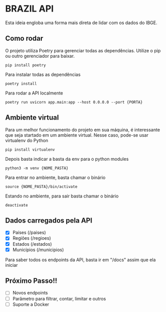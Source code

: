# BRAZIL API 

Esta ideia engloba uma forma mais direta de lidar com os dados do IBGE.

## Como rodar

O projeto utiliza Poetry para gerenciar todas as dependências. Utilize o pip ou outro gerenciador para baixar.

```Shell
pip install poetry
```

Para instalar todas as dependências

```Shell
poetry install
```

Para rodar a API localmente
```Shell
poetry run uvicorn app.main:app --host 0.0.0.0 --port {PORTA}
```
## Ambiente virtual

Para um melhor funcionamento do projeto em sua máquina, é interessante que seja startado em um ambiente virtual. Nesse caso, pode-se usar virtualenv do Python

```Shell
pip install virtualenv
```
Depois basta indicar a basta da env para o python modules

```Shell
python3 -m venv {NOME_PASTA}
```

Para entrar no ambiente, basta chamar o binário

```Shell
source {NOME_PASTA}/bin/activate
```

Estando no ambiente, para sair basta chamar o binário

```Shell
deactivate
```

## Dados carregados pela API

- [X] Países (/paises)
- [X] Regiões (/regioes)
- [X] Estados (/estados)
- [X] Municípios (/municipios)

Para saber todos os endpoints da API, basta ir em "/docs" assim que ela iniciar

## Próximo Passo!!

- [ ] Novos endpoints
- [ ] Parâmetro para filtrar, contar, limitar e outros
- [ ] Suporte a Docker